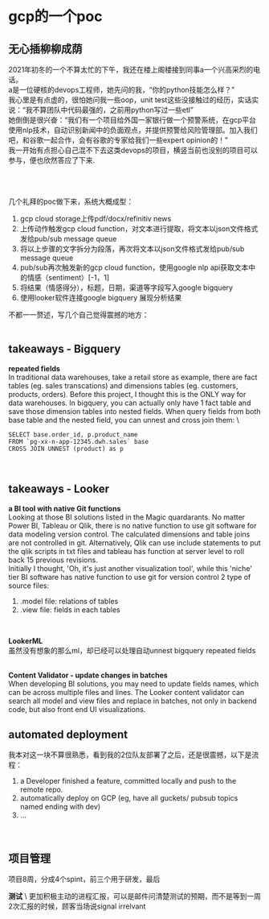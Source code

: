 # gcp的一个poc

## 无心插柳柳成荫
2021年初冬的一个不算太忙的下午，我还在楼上阁楼接到同事a一个兴高采烈的电话。\
a是一位硬核的devops工程师，她先问的我，“你的python技能怎么样？” \
我心里是有点虚的，很怕她问我一些oop，unit test这些没接触过的经历，实话实说：“我不算团队中代码最强的，之前用python写过一些etl”\
她倒倒是很兴奋：“我们有一个项目给外国一家银行做一个预警系统，在gcp平台使用nlp技术，自动识别新闻中的负面观点，并提供预警给风险管理部。加入我们吧，和谷歌一起合作，会有谷歌的专家给我们一些expert opinion的！”\
我一开始有点担心自己混不下去这类devops的项目，横竖当前也没别的项目可以参与，便也欣然答应了下来.

<br />
<br />


几个礼拜的poc做下来，系统大概成型：
1. gcp cloud storage上传pdf/docx/refinitiv news
2. 上传动作触发gcp cloud function，对文本进行提取，将文本以json文件格式发给pub/sub message queue
3. 将以上步骤的文字拆分为段落，再次将文本以json文件格式发给pub/sub message queue
4. pub/sub再次触发新的gcp cloud function，使用google nlp api获取文本中的情感（sentiment）[-1，1]
5. 将结果（情感得分），标题，日期，渠道等字段写入google bigquery
6. 使用looker软件连接google bigquery 展现分析结果

不都一一赘述，写几个自己觉得震撼的地方：
<br />
<br />

## takeaways - Bigquery
**repeated fields** \
In traditional data warehouses, take a retail store as example, there are fact tables (eg. sales transcations) and dimensions tables (eg. customers, products, orders). 
Before this project, I thought this is the ONLY way for data warehouses.
In bigquery, you can actually only have 1 fact table and save those dimension tables into nested fields. When query fields from both base table and the nested field, you can unnest and cross join them: \

```
SELECT base.order_id, p.product_name              
FROM `pg-xx-n-app-12345.dwh.sales` base
CROSS JOIN UNNEST (product) as p
```

<br />


## takeaways - Looker
**a BI tool with native Git functions**\
Looking at those BI solutions listed in the Magic quardarants. No matter Power BI, Tableau or Qlik, there is no native function to use git software for data modeling version control. The calculated dimensions and table joins are not controlled in git. Alternatively, Qlik can use include statements to put the qlik scripts in txt files and tableau has function at server level to roll back 15 previous revisions.\
Initially I thought, 'Oh, it's just another visualization tool', while this 'niche' tier BI software has native function to use git for version control 2 type of source files:
1. .model file: relations of tables
2. .view file: fields in each tables
<br />


**LookerML**\
虽然没有想象的那么ml，却已经可以处理自动unnest bigquery repeated fields\
<br />


**Content Validator - update changes in batches**\
When developing BI solutions, you may need to update fields names, which can be across multiple files and lines. The Looker content validator can search all model and view files and replace in batches, not only in backend code, but also front end UI visualizations. 
<br />


## automated deployment
我本对这一块不算很熟悉，看到我的2位队友部署了之后，还是很震撼，以下是流程：
1. a Developer finished a feature, committed locally and push to the remote repo.
2. automatically deploy on GCP (eg, have all guckets/ pubsub topics named ending with dev)
3. ...
<br />


## 项目管理
项目8周，分成4个spint，前三个用于研发，最后


**测试** \ 
更加积极主动的进程汇报，可以是邮件问清楚测试的预期，而不是等到一周2次汇报的时候，顾客当场说signal irrelvant


